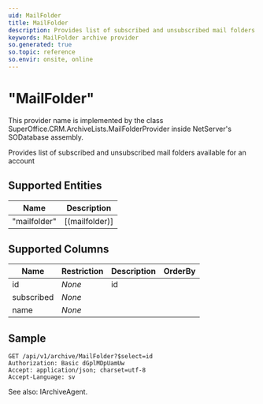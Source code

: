 ```yaml
---
uid: MailFolder
title: MailFolder
description: Provides list of subscribed and unsubscribed mail folders available for an account
keywords: MailFolder archive provider
so.generated: true
so.topic: reference
so.envir: onsite, online
---
```


# "MailFolder"

This provider name is implemented by the class <see cref="T:SuperOffice.CRM.ArchiveLists.MailFolderProvider">SuperOffice.CRM.ArchiveLists.MailFolderProvider</see> inside NetServer's SODatabase assembly.

Provides list of subscribed and unsubscribed mail folders available for an account

## Supported Entities
| Name | Description |
| ---- | ----- |
|"mailfolder"|[(mailfolder)]|

## Supported Columns
| Name | Restriction | Description | OrderBy
| ---- | ----- | ------- | ------ |
|id| *None* |id|  |
|subscribed| *None* ||  |
|name| *None* ||  |

## Sample

```http!
GET /api/v1/archive/MailFolder?$select=id
Authorization: Basic dGplMDpUamUw
Accept: application/json; charset=utf-8
Accept-Language: sv

```

See also: <see cref="T:SuperOffice.CRM.Services.IArchiveAgent">IArchiveAgent</see>.</p>


